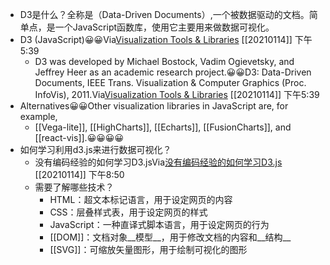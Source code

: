 - D3是什么？全称是（Data-Driven Documents）,一个被数据驱动的文档。简单点，是一个JavaScript函数库，使用它主要用来做数据可视化。
- D3 (JavaScript)😀😀Via[Visualization Tools & Libraries](https://www.cs.ubc.ca/~tmm/courses/547-20/tools/d3.html) [[20210114]] 下午5:39
    - D3 was developed by Michael Bostock, Vadim Ogievetsky, and Jeffrey Heer as an academic research project.😀😀D3: Data-Driven Documents, IEEE Trans. Visualization & Computer Graphics (Proc. InfoVis), 2011.Via[Visualization Tools & Libraries](https://www.cs.ubc.ca/~tmm/courses/547-20/tools/d3.html) [[20210114]] 下午5:39
- Alternatives😀😀Other visualization libraries in JavaScript are, for example, 
    - [[Vega-lite]], [[HighCharts]], [[Echarts]], [[FusionCharts]], and [[react-vis]].😀😀😀😀
- 如何学习利用d3.js来进行数据可视化？
    - 没有编码经验的如何学习D3.jsVia[没有编码经验的如何学习D3.js](https://www.heshameissa.com/blog/learn-d3) [[20210114]] 下午8:50
    - 需要了解哪些技术？
        - HTML：超文本标记语言，用于设定网页的内容
        - CSS：层叠样式表，用于设定网页的样式
        - JavaScript：一种直译式脚本语言，用于设定网页的行为
        - [[DOM]]：文档对象__模型__，用于修改文档的内容和__结构__
        - [[SVG]]：可缩放矢量图形，用于绘制可视化的图形
